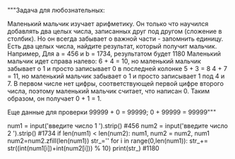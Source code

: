 """Задача для любознательных:

Маленький мальчик изучает арифметику. Он только что научился добавлять два целых числа, записанных друг под другом (сложение в столбик). Но он всегда забывает о важной части - запомнить единицу.
Есть два целых числа, найдите результат, который получит мальчик.
Например, Для a = 456 и b = 1734, результатом будет 1180
Маленький мальчик идет справа налево:
6 + 4 = 10, но маленький мальчик забывает о 1 и просто записывает 0 в последней колонке
5 + 3 = 8
4 + 7 = 11, но маленький мальчик забывает о 1 и просто записывает 1 под 4 и 7.
В первом числе нет цифры, соответствующей первой цифре второго числа, поэтому маленький мальчик считает, что написан 0. Таким образом, он получает 0 + 1 = 1.

Еще данные для проверки 99999 + 0 = 99999; 0 + 99999 = 99999"""

num1 = input('введите число 1 ').strip() #456
num2 = input('введите число 2 ').strip() #1734
if len(num1) < len(num2):
    num1, num2 = num2, num1
num2=num2.zfill(len(num1))
str_=''
for i in range(0,len(num1)):
    str_+= str((int(num1[i])+int(num2[i])) % 10)
print(str_) #1180
